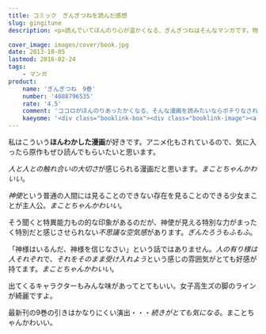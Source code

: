 ```yaml
---
title: コミック　ぎんぎつねを読んだ感想
slug: gingitune
description: <p>読んでいてほんのり心が温かくなる、ぎんぎつねはそんなマンガです。物語の舞台が神社で、神様のお使いである神使が出てきます。神様はみんなを見守っているんだよという、どこか包み込むような空気感があり、私がとても好きなマンガです。</p>

cover_image: images/cover/book.jpg
date: 2013-10-05
lastmod: 2016-02-24
tags: 
    - マンガ
product:
    name: 'ぎんぎつね　9巻'
    number: '4088796535'
    rate: '4.5'
    comment: 'ココロがほんのりあったかくなる、そんな漫画を読みたいならポチりなされ。'
    kaeyome: '<div class="booklink-box"><div class="booklink-image"><a href="http://www.amazon.co.jp/exec/obidos/asin/4088796535/illusionspace-22/" rel="nofollow" target="_blank"><img src="http://ecx.images-amazon.com/images/I/51brgwU5QFL._SL160_.jpg" style="border: none;" /></a></div><div class="booklink-info"><div class="booklink-name"><a href="http://www.amazon.co.jp/exec/obidos/asin/4088796535/illusionspace-22/" rel="nofollow" target="_blank">ぎんぎつね 9 (ヤングジャンプコミックス)</a><div class="booklink-powered-date">posted with <a href="http://yomereba.com" rel="nofollow" target="_blank">ヨメレバ</a></div></div><div class="booklink-detail">落合 さより 集英社 2013-09-19    </div><div class="booklink-link2"><div class="shoplinkamazon"><a href="http://www.amazon.co.jp/exec/obidos/asin/4088796535/illusionspace-22/" rel="nofollow" target="_blank" title="アマゾン" >Amazonで購入</a></div><div class="shoplinkrakuten"><a href="http://hb.afl.rakuten.co.jp/hgc/11acbc01.369b1bf6.11acbc02.cabf9fe9/?pc=http%3A%2F%2Fbooks.rakuten.co.jp%2Frb%2F12417160%2F%3Fscid%3Daf_ich_link_urltxt%26m%3Dhttp%3A%2F%2Fm.rakuten.co.jp%2Fev%2Fbook%2F" rel="nofollow" target="_blank" title="楽天ブックス" >楽天ブックスで購入</a></div>                  	  <div class="shoplinkkino"><a href="http://ck.jp.ap.valuecommerce.com/servlet/referral?sid=3085416&pid=882196163&vc_url=http%3A%2F%2Fwww.kinokuniya.co.jp%2Ff%2Fdsg-01-9784088796536" target="_blank" title="kino" >紀伊國屋書店で購入<img src="http://ad.jp.ap.valuecommerce.com/servlet/gifbanner?sid=3085416&pid=882196163" height="1" width="1" border="0"></a></div>	  	  	</div></div><div class="booklink-footer"></div></div>'
---
```


<p>私はこういう<strong>ほんわかした漫画</strong>が好きです。アニメ化もされているので、気に入ったら原作もぜひ読んでもらいたいと思います。</p>
<p><em>人と人との触れ合いの大切さ</em>が感じられる漫画だと思います。<em>まことちゃんかわいい</em>。</p>
<p><em>神使</em>という普通の人間には見ることのできない存在を見ることのできる少女まことが主人公。<em>まことちゃんかわいい</em>。</p>
<p>そう聞くと特異能力もの的な印象があるのだが、神使が見える特別な力がまったく特別だと感じさせられない<em>不思議な空気感</em>があります。<em>ぎんたろうもふもふ</em>。</p>
<p>「神様はいるんだ、神様を信じなさい」という話ではありません。<em>人の有り様は人それぞれ</em>で、<em>それをそのまま受け入れよう</em>という感じの雰囲気がとても好感が持てます。<em>まことちゃんかわいい</em>。</p>
<p>出てくるキャラクターもみんな味があってとてもいい。女子高生ズの脚のラインが綺麗ですよ。</p>
<p>最新刊の9巻の引きはかなりにくい演出・・・<em>続きがとても気になる</em>。まことちゃんかわいい。</p>

  